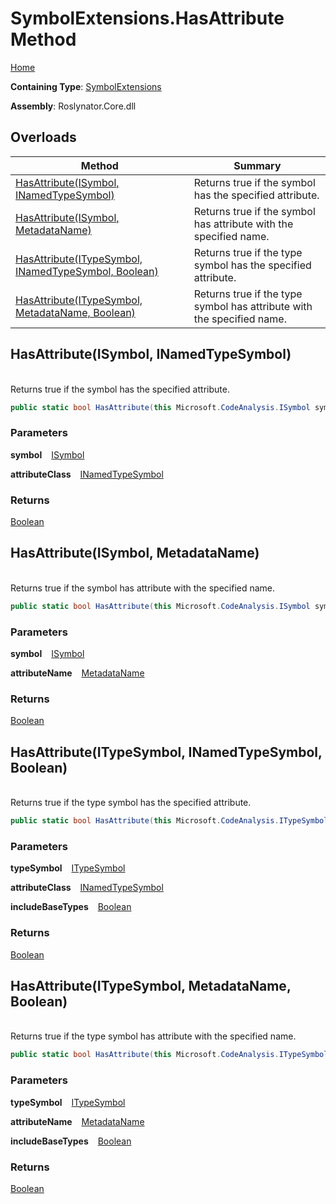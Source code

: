 # SymbolExtensions\.HasAttribute Method

[Home](../../../README.md)

**Containing Type**: [SymbolExtensions](../README.md)

**Assembly**: Roslynator\.Core\.dll

## Overloads

| Method | Summary |
| ------ | ------- |
| [HasAttribute(ISymbol, INamedTypeSymbol)](#Roslynator_SymbolExtensions_HasAttribute_Microsoft_CodeAnalysis_ISymbol_Microsoft_CodeAnalysis_INamedTypeSymbol_) | Returns true if the symbol has the specified attribute\. |
| [HasAttribute(ISymbol, MetadataName)](#Roslynator_SymbolExtensions_HasAttribute_Microsoft_CodeAnalysis_ISymbol_Roslynator_MetadataName__) | Returns true if the symbol has attribute with the specified name\. |
| [HasAttribute(ITypeSymbol, INamedTypeSymbol, Boolean)](#Roslynator_SymbolExtensions_HasAttribute_Microsoft_CodeAnalysis_ITypeSymbol_Microsoft_CodeAnalysis_INamedTypeSymbol_System_Boolean_) | Returns true if the type symbol has the specified attribute\. |
| [HasAttribute(ITypeSymbol, MetadataName, Boolean)](#Roslynator_SymbolExtensions_HasAttribute_Microsoft_CodeAnalysis_ITypeSymbol_Roslynator_MetadataName__System_Boolean_) | Returns true if the type symbol has attribute with the specified name\. |

## HasAttribute\(ISymbol, INamedTypeSymbol\) <a name="Roslynator_SymbolExtensions_HasAttribute_Microsoft_CodeAnalysis_ISymbol_Microsoft_CodeAnalysis_INamedTypeSymbol_"></a>

\
Returns true if the symbol has the specified attribute\.

```csharp
public static bool HasAttribute(this Microsoft.CodeAnalysis.ISymbol symbol, Microsoft.CodeAnalysis.INamedTypeSymbol attributeClass)
```

### Parameters

**symbol** &ensp; [ISymbol](https://docs.microsoft.com/en-us/dotnet/api/microsoft.codeanalysis.isymbol)

**attributeClass** &ensp; [INamedTypeSymbol](https://docs.microsoft.com/en-us/dotnet/api/microsoft.codeanalysis.inamedtypesymbol)

### Returns

[Boolean](https://docs.microsoft.com/en-us/dotnet/api/system.boolean)

## HasAttribute\(ISymbol, MetadataName\) <a name="Roslynator_SymbolExtensions_HasAttribute_Microsoft_CodeAnalysis_ISymbol_Roslynator_MetadataName__"></a>

\
Returns true if the symbol has attribute with the specified name\.

```csharp
public static bool HasAttribute(this Microsoft.CodeAnalysis.ISymbol symbol, in Roslynator.MetadataName attributeName)
```

### Parameters

**symbol** &ensp; [ISymbol](https://docs.microsoft.com/en-us/dotnet/api/microsoft.codeanalysis.isymbol)

**attributeName** &ensp; [MetadataName](../../MetadataName/README.md)

### Returns

[Boolean](https://docs.microsoft.com/en-us/dotnet/api/system.boolean)

## HasAttribute\(ITypeSymbol, INamedTypeSymbol, Boolean\) <a name="Roslynator_SymbolExtensions_HasAttribute_Microsoft_CodeAnalysis_ITypeSymbol_Microsoft_CodeAnalysis_INamedTypeSymbol_System_Boolean_"></a>

\
Returns true if the type symbol has the specified attribute\.

```csharp
public static bool HasAttribute(this Microsoft.CodeAnalysis.ITypeSymbol typeSymbol, Microsoft.CodeAnalysis.INamedTypeSymbol attributeClass, bool includeBaseTypes)
```

### Parameters

**typeSymbol** &ensp; [ITypeSymbol](https://docs.microsoft.com/en-us/dotnet/api/microsoft.codeanalysis.itypesymbol)

**attributeClass** &ensp; [INamedTypeSymbol](https://docs.microsoft.com/en-us/dotnet/api/microsoft.codeanalysis.inamedtypesymbol)

**includeBaseTypes** &ensp; [Boolean](https://docs.microsoft.com/en-us/dotnet/api/system.boolean)

### Returns

[Boolean](https://docs.microsoft.com/en-us/dotnet/api/system.boolean)

## HasAttribute\(ITypeSymbol, MetadataName, Boolean\) <a name="Roslynator_SymbolExtensions_HasAttribute_Microsoft_CodeAnalysis_ITypeSymbol_Roslynator_MetadataName__System_Boolean_"></a>

\
Returns true if the type symbol has attribute with the specified name\.

```csharp
public static bool HasAttribute(this Microsoft.CodeAnalysis.ITypeSymbol typeSymbol, in Roslynator.MetadataName attributeName, bool includeBaseTypes)
```

### Parameters

**typeSymbol** &ensp; [ITypeSymbol](https://docs.microsoft.com/en-us/dotnet/api/microsoft.codeanalysis.itypesymbol)

**attributeName** &ensp; [MetadataName](../../MetadataName/README.md)

**includeBaseTypes** &ensp; [Boolean](https://docs.microsoft.com/en-us/dotnet/api/system.boolean)

### Returns

[Boolean](https://docs.microsoft.com/en-us/dotnet/api/system.boolean)

